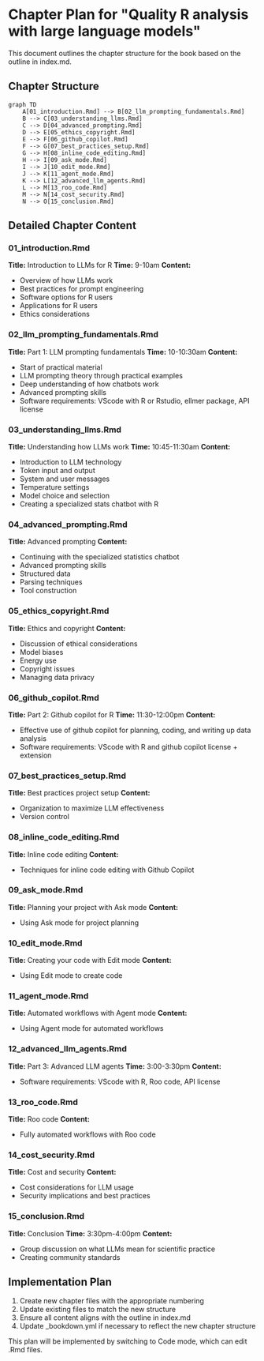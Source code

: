 # Chapter Plan for "Quality R analysis with large language models"

This document outlines the chapter structure for the book based on the outline in index.md.

## Chapter Structure

```mermaid
graph TD
    A[01_introduction.Rmd] --> B[02_llm_prompting_fundamentals.Rmd]
    B --> C[03_understanding_llms.Rmd]
    C --> D[04_advanced_prompting.Rmd]
    D --> E[05_ethics_copyright.Rmd]
    E --> F[06_github_copilot.Rmd]
    F --> G[07_best_practices_setup.Rmd]
    G --> H[08_inline_code_editing.Rmd]
    H --> I[09_ask_mode.Rmd]
    I --> J[10_edit_mode.Rmd]
    J --> K[11_agent_mode.Rmd]
    K --> L[12_advanced_llm_agents.Rmd]
    L --> M[13_roo_code.Rmd]
    M --> N[14_cost_security.Rmd]
    N --> O[15_conclusion.Rmd]
```

## Detailed Chapter Content

### 01_introduction.Rmd
**Title:** Introduction to LLMs for R
**Time:** 9-10am
**Content:**
- Overview of how LLMs work
- Best practices for prompt engineering
- Software options for R users
- Applications for R users
- Ethics considerations

### 02_llm_prompting_fundamentals.Rmd
**Title:** Part 1: LLM prompting fundamentals
**Time:** 10-10:30am
**Content:**
- Start of practical material
- LLM prompting theory through practical examples
- Deep understanding of how chatbots work
- Advanced prompting skills
- Software requirements: VScode with R or Rstudio, ellmer package, API license

### 03_understanding_llms.Rmd
**Title:** Understanding how LLMs work
**Time:** 10:45-11:30am
**Content:**
- Introduction to LLM technology
- Token input and output
- System and user messages
- Temperature settings
- Model choice and selection
- Creating a specialized stats chatbot with R

### 04_advanced_prompting.Rmd
**Title:** Advanced prompting
**Content:**
- Continuing with the specialized statistics chatbot
- Advanced prompting skills
- Structured data
- Parsing techniques
- Tool construction

### 05_ethics_copyright.Rmd
**Title:** Ethics and copyright
**Content:**
- Discussion of ethical considerations
- Model biases
- Energy use
- Copyright issues
- Managing data privacy

### 06_github_copilot.Rmd
**Title:** Part 2: Github copilot for R
**Time:** 11:30-12:00pm
**Content:**
- Effective use of github copilot for planning, coding, and writing up data analysis
- Software requirements: VScode with R and github copilot license + extension

### 07_best_practices_setup.Rmd
**Title:** Best practices project setup
**Content:**
- Organization to maximize LLM effectiveness
- Version control

### 08_inline_code_editing.Rmd
**Title:** Inline code editing
**Content:**
- Techniques for inline code editing with Github Copilot

### 09_ask_mode.Rmd
**Title:** Planning your project with Ask mode
**Content:**
- Using Ask mode for project planning

### 10_edit_mode.Rmd
**Title:** Creating your code with Edit mode
**Content:**
- Using Edit mode to create code

### 11_agent_mode.Rmd
**Title:** Automated workflows with Agent mode
**Content:**
- Using Agent mode for automated workflows

### 12_advanced_llm_agents.Rmd
**Title:** Part 3: Advanced LLM agents
**Time:** 3:00-3:30pm
**Content:**
- Software requirements: VScode with R, Roo code, API license

### 13_roo_code.Rmd
**Title:** Roo code
**Content:**
- Fully automated workflows with Roo code

### 14_cost_security.Rmd
**Title:** Cost and security
**Content:**
- Cost considerations for LLM usage
- Security implications and best practices

### 15_conclusion.Rmd
**Title:** Conclusion
**Time:** 3:30pm-4:00pm
**Content:**
- Group discussion on what LLMs mean for scientific practice
- Creating community standards

## Implementation Plan

1. Create new chapter files with the appropriate numbering
2. Update existing files to match the new structure
3. Ensure all content aligns with the outline in index.md
4. Update _bookdown.yml if necessary to reflect the new chapter structure

This plan will be implemented by switching to Code mode, which can edit .Rmd files.